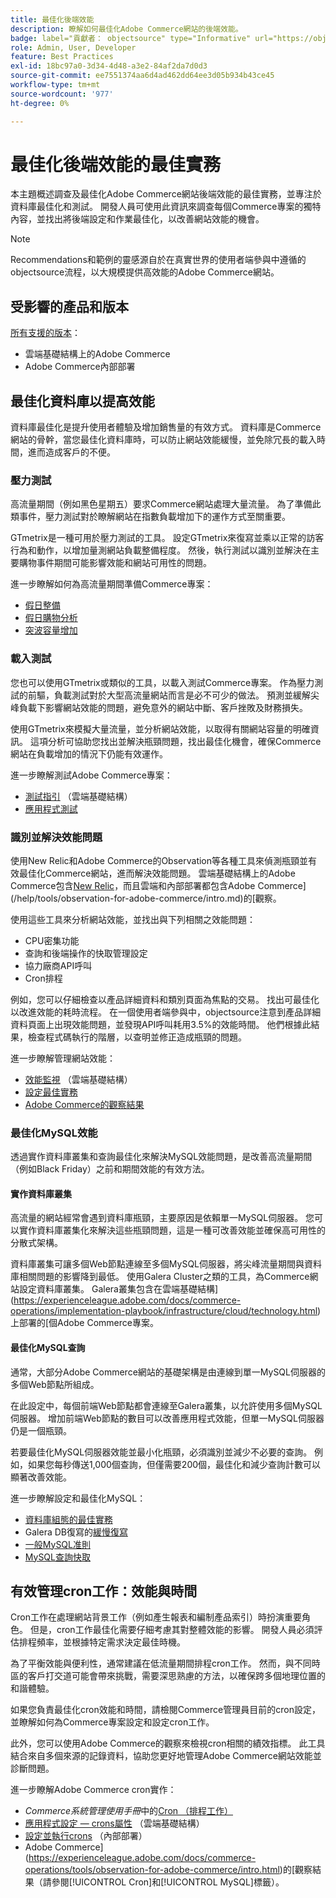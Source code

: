 ```yaml
---
title: 最佳化後端效能
description: 瞭解如何最佳化Adobe Commerce網站的後端效能。
badge: label="貢獻者： objectsource" type="Informative" url="https://objectsource.co.uk/" tooltip="objectsource"
role: Admin, User, Developer
feature: Best Practices
exl-id: 18bc97a0-3d34-4d48-a3e2-84af2da7d0d3
source-git-commit: ee7551374aa6d4ad462dd64ee3d05b934b43ce45
workflow-type: tm+mt
source-wordcount: '977'
ht-degree: 0%

---
```


# 最佳化後端效能的最佳實務

本主題概述調查及最佳化Adobe Commerce網站後端效能的最佳實務，並專注於資料庫最佳化和測試。 開發人員可使用此資訊來調查每個Commerce專案的獨特內容，並找出將後端設定和作業最佳化，以改善網站效能的機會。

>[!NOTE]
>
>Recommendations和範例的靈感源自於在真實世界的使用者端參與中遵循的objectsource流程，以大規模提供高效能的Adobe Commerce網站。

## 受影響的產品和版本

[所有支援的版本](../../../release/versions.md)：

- 雲端基礎結構上的Adobe Commerce
- Adobe Commerce內部部署

## 最佳化資料庫以提高效能

資料庫最佳化是提升使用者體驗及增加銷售量的有效方式。 資料庫是Commerce網站的骨幹，當您最佳化資料庫時，可以防止網站效能緩慢，並免除冗長的載入時間，進而造成客戶的不便。

### 壓力測試

高流量期間（例如黑色星期五）要求Commerce網站處理大量流量。 為了準備此類事件，壓力測試對於瞭解網站在指數負載增加下的運作方式至關重要。

GTmetrix是一種可用於壓力測試的工具。 設定GTmetrix來復寫並乘以正常的訪客行為和動作，以增加量測網站負載整備程度。 然後，執行測試以識別並解決在主要購物事件期間可能影響效能和網站可用性的問題。

進一步瞭解如何為高流量期間準備Commerce專案：

- [假日整備](https://experienceleague.adobe.com/docs/events/commerce-intelligence-webinar-recordings/2021/holiday-readiness.html)
- [假日購物分析](https://experienceleague.adobe.com/docs/commerce-business-intelligence/mbi/analyze/performance/holiday-season-perf.html)
- [突波容量增加](https://experienceleague.adobe.com/docs/commerce-knowledge-base/kb/announcements/commerce-announcements/2021-holiday-surge-capacity-requests-for-magento-commerce-cloud.html)

### 載入測試

您也可以使用GTmetrix或類似的工具，以載入測試Commerce專案。 作為壓力測試的前驅，負載測試對於大型高流量網站而言是必不可少的做法。 預測並緩解尖峰負載下影響網站效能的問題，避免意外的網站中斷、客戶挫敗及財務損失。

使用GTmetrix來模擬大量流量，並分析網站效能，以取得有關網站容量的明確資訊。 這項分析可協助您找出並解決瓶頸問題，找出最佳化機會，確保Commerce網站在負載增加的情況下仍能有效運作。

進一步瞭解測試Adobe Commerce專案：

- [測試指引](https://experienceleague.adobe.com/docs/commerce-cloud-service/user-guide/develop/test/guidance.html) （雲端基礎結構）
- [應用程式測試](https://developer.adobe.com/commerce/testing/guide/)

### 識別並解決效能問題

使用New Relic和Adobe Commerce的Observation等各種工具來偵測瓶頸並有效最佳化Commerce網站，進而解決效能問題。 雲端基礎結構上的Adobe Commerce包含[New Relic](https://experienceleague.adobe.com/docs/commerce-cloud-service/user-guide/monitor/new-relic/new-relic-service.html)，而且雲端和內部部署都包含Adobe Commerce](/help/tools/observation-for-adobe-commerce/intro.md)的[觀察。

使用這些工具來分析網站效能，並找出與下列相關之效能問題：

- CPU密集功能
- 查詢和後端操作的快取管理設定
- 協力廠商API呼叫
- Cron排程

例如，您可以仔細檢查以產品詳細資料和類別頁面為焦點的交易。 找出可最佳化以改進效能的耗時流程。 在一個使用者端參與中，objectsource注意到產品詳細資料頁面上出現效能問題，並發現API呼叫耗用3.5%的效能時間。 他們根據此結果，檢查程式碼執行的階層，以查明並修正造成瓶頸的問題。

進一步瞭解管理網站效能：

- [效能監視](https://experienceleague.adobe.com/docs/commerce-cloud-service/user-guide/monitor/performance.html) （雲端基礎結構）
- [設定最佳實務](/help/performance/configuration.md)
- [Adobe Commerce的觀察結果](/help/tools/observation-for-adobe-commerce/intro.md)

### 最佳化MySQL效能

透過實作資料庫叢集和查詢最佳化來解決MySQL效能問題，是改善高流量期間（例如Black Friday）之前和期間效能的有效方法。

#### 實作資料庫叢集

高流量的網站經常會遇到資料庫瓶頸，主要原因是依賴單一MySQL伺服器。 您可以實作資料庫叢集化來解決這些瓶頸問題，這是一種可改善效能並確保高可用性的分散式架構。

資料庫叢集可讓多個Web節點連線至多個MySQL伺服器，將尖峰流量期間與資料庫相關問題的影響降到最低。 使用Galera Cluster之類的工具，為Commerce網站設定資料庫叢集。 Galera叢集包含在雲端基礎結構](https://experienceleague.adobe.com/docs/commerce-operations/implementation-playbook/infrastructure/cloud/technology.html)上部署的[個Adobe Commerce專案。

#### 最佳化MySQL查詢

通常，大部分Adobe Commerce網站的基礎架構是由連線到單一MySQL伺服器的多個Web節點所組成。

在此設定中，每個前端Web節點都會連線至Galera叢集，以允許使用多個MySQL伺服器。 增加前端Web節點的數目可以改善應用程式效能，但單一MySQL伺服器仍是一個瓶頸。

若要最佳化MySQL伺服器效能並最小化瓶頸，必須識別並減少不必要的查詢。 例如，如果您每秒傳送1,000個查詢，但僅需要200個，最佳化和減少查詢計數可以顯著改善效能。

進一步瞭解設定和最佳化MySQL：

- [資料庫組態的最佳實務](https://experienceleague.adobe.com/docs/commerce-operations/implementation-playbook/best-practices/planning/database-on-cloud.html)
- Galera DB復寫的[緩慢復寫](https://experienceleague.adobe.com/docs/commerce-learn/tutorials/backend-development/galera-db-slow-replication.html)
- [一般MySQL准則](/help/installation/prerequisites/database/mysql.md)
- [MySQL查詢快取](https://experienceleague.adobe.com/docs/commerce-learn/tutorials/backend-development/mysql-query-cache.html)

## 有效管理cron工作：效能與時間

Cron工作在處理網站背景工作（例如產生報表和編制產品索引）時扮演重要角色。 但是，cron工作最佳化需要仔細考慮其對整體效能的影響。 開發人員必須評估排程頻率，並根據特定需求決定最佳時機。

為了平衡效能與便利性，通常建議在低流量期間排程cron工作。 然而，與不同時區的客戶打交道可能會帶來挑戰，需要深思熟慮的方法，以確保跨多個地理位置的和諧體驗。

如果您負責最佳化cron效能和時間，請檢閱Commerce管理員目前的cron設定，並瞭解如何為Commerce專案設定和設定cron工作。

此外，您可以使用Adobe Commerce的觀察來檢視cron相關的績效指標。 此工具結合來自多個來源的記錄資料，協助您更好地管理Adobe Commerce網站效能並診斷問題。

進一步瞭解Adobe Commerce cron實作：

- _Commerce系統管理使用手冊_&#x200B;中的[Cron （排程工作）](https://experienceleague.adobe.com/docs/commerce-admin/systems/tools/cron.html)
- [應用程式設定 — crons屬性](https://experienceleague.adobe.com/docs/commerce-cloud-service/user-guide/configure/app/properties/crons-property.html) （雲端基礎結構）
- [設定並執行crons](https://experienceleague.adobe.com/docs/commerce-cloud-service/user-guide/configure/app/properties/crons-property.html) （內部部署）
- Adobe Commerce](https://experienceleague.adobe.com/docs/commerce-operations/tools/observation-for-adobe-commerce/intro.html)的[觀察結果（請參閱[!UICONTROL Cron]和[!UICONTROL MySQL]標籤）。
